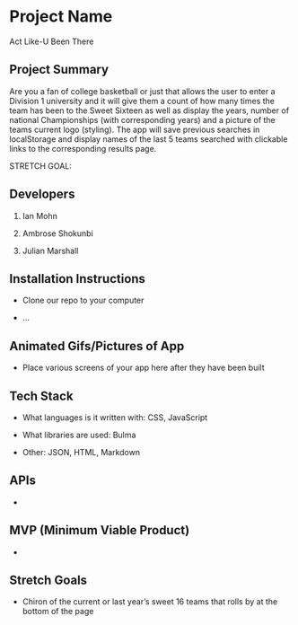 # Project Name
Act Like-U Been There

## Project Summary

Are you a fan of college basketball or just  that allows the user to enter a Division 1 university and it will give them a count of how many times the team has been to the Sweet Sixteen as well as display the years, number of national Championships (with corresponding years) and a picture of the teams current logo (styling).
The app will save previous searches in localStorage and display names of the last 5 teams searched with clickable links to the corresponding results page.

STRETCH GOAL:

## Developers

1. Ian Mohn

2. Ambrose Shokunbi

3. Julian Marshall

## Installation Instructions

- Clone our repo to your computer

- ...


## Animated Gifs/Pictures of App

- Place various screens of your app here after they have been built

## Tech Stack

- What languages is it written with: CSS, JavaScript

- What libraries are used: Bulma

- Other: JSON, HTML, Markdown


## APIs

-

## MVP (Minimum Viable Product)

- 


## Stretch Goals

- Chiron of the current or last year’s sweet 16 teams that rolls by at the bottom of the page
